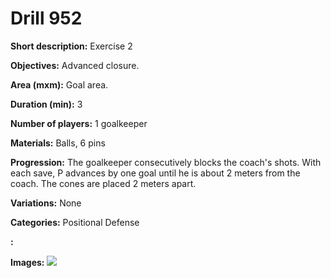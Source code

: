 # Drill 952

**Short description:**
Exercise 2

**Objectives:**
Advanced closure.

**Area (mxm):**
Goal area.

**Duration (min):**
3

**Number of players:**
1 goalkeeper

**Materials:**
Balls, 6 pins

**Progression:**
The goalkeeper consecutively blocks the coach's shots. With each save, P advances by one goal until he is about 2 meters from the coach. The cones are placed 2 meters apart.

**Variations:**
None

**Categories:**
Positional Defense

**:**


**Images:**
![](https://www.coachingfutsal.com/\images\92ab9bbba26ce98c38ae574ccabce1ea70f696d9172aaac942754020b80529dd0a611e094627a4492f1b0eda10a0d286cf37f30e74532a8efca0067cbac001a650afc135a6674.jpg)

